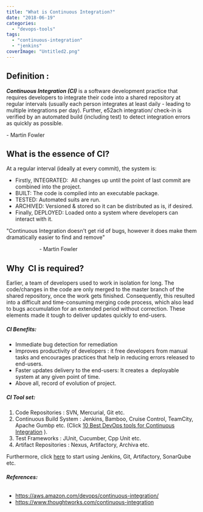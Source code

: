 ```yaml
---
title: "What is Continuous Integration?"
date: "2018-06-19"
categories: 
  - "devops-tools"
tags: 
  - "continuous-integration"
  - "jenkins"
coverImage: "Untitled2.png"
---
```


## **Definition :** 

_**Continuous Integration (CI)**_ is a software development practice that requires developers to integrate their code into a shared repository at regular intervals (usually each person integrates at least daily - leading to multiple integrations per day). Further, e52ach integration/ check-in is verified by an automated build (including test) to detect integration errors  as quickly as possible.

\- Martin Fowler

## **What is the essence of CI?**

At a regular interval (ideally at every commit), the system is:

- Firstly, INTEGRATED:  All changes up until the point of last commit are combined into the project.
- BUILT: The code is compiled into an executable package.
- TESTED: Automated suits are run.
- ARCHIVED: Versioned & stored so it can be distributed as is, if desired.
- Finally, DEPLOYED: Loaded onto a system where developers can interact with it.

"Continuous Integration doesn't get rid of bugs, however it does make them dramatically easier to find and remove"

                      - Martin Fowler

## **Why  CI is required?** 

Earlier, a team of developers used to work in isolation for long. The code/changes in the code are only merged to the master branch of the shared repository, once the work gets finished. Consequently, this resulted into a difficult and time-consuming merging code process, which also lead to bugs accumulation for an extended period without correction. These elements made it tough to deliver updates quickly to end-users.

##### **CI Benefits:**

- Immediate bug detection for remediation
- Improves productivity of developers : it free developers from manual tasks and encourages practices that help in reducing errors released to end-users.
- Faster updates delivery to the end-users: It creates a  deployable system at any given point of time.
- Above all, record of evolution of project.

##### **CI Tool set:**

1. Code Repositories : SVN, Mercurial, Git etc.
2. Continuous Build System : Jenkins, Bamboo, Cruise Control, TeamCity, Apache Gumbp etc. (Click [10 Best DevOps tools for Continuous Integration](https://www.marutitech.com/devops-tools-continuous-integration/) ).
3. Test Frameworks : JUnit, Cucumber, Cpp Unit etc.
4. Artifact Repositories : Nexus, Artifactory, Archiva etc.

Furthermore, click [here](https://devops4solutions.com/jenkins%e2%80%8a-%e2%80%8ainstallation-and-setup/) to start using Jenkins, Git, Artifactory, SonarQube etc.

###### **References:**

- https://aws.amazon.com/devops/continuous-integration/
- https://www.thoughtworks.com/continuous-integration

